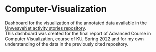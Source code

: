 # Computer-Visualization
Dashboard for the visualization of the annotated data available in the [UnweaveNet activity stories repository](https://github.com/willprice/activity-stories).  
This dashboard was created for the final report of Advanced Course in Computer Visualization, course of KU, Spring 2022 and for my own understanding of the data in the previously cited repository. 
